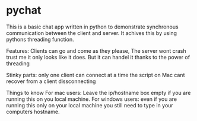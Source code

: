 # pychat

This is a basic chat app written in python to demonstrate synchronous communication between the client and server. It achives this by using pythons threading function.

Features:
Clients can go and come as they please, The server wont crash trust me it only looks like it does. But it can handel it thanks to the power of threading

Stinky parts:
only one client can connect at a time
the script on Mac cant recover from a client dissconnecting

Things to know
For mac users: Leave the ip/hostname box empty if you are running this on you local machine.
For windows users: even if you are running this only on your local machine you still need to type in your computers hostname.
